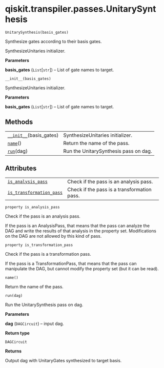 <span id="qiskit-transpiler-passes-unitarysynthesis" />

# qiskit.transpiler.passes.UnitarySynthesis

<span id="undefined" />

`UnitarySynthesis(basis_gates)`

Synthesize gates according to their basis gates.

SynthesizeUnitaries initializer.

**Parameters**

**basis\_gates** (`List`\[`str`]) – List of gate names to target.

<span id="undefined" />

`__init__(basis_gates)`

SynthesizeUnitaries initializer.

**Parameters**

**basis\_gates** (`List`\[`str`]) – List of gate names to target.

## Methods

|                                                                                                                                      |                                       |
| ------------------------------------------------------------------------------------------------------------------------------------ | ------------------------------------- |
| [`__init__`](#qiskit.transpiler.passes.UnitarySynthesis.__init__ "qiskit.transpiler.passes.UnitarySynthesis.__init__")(basis\_gates) | SynthesizeUnitaries initializer.      |
| [`name`](#qiskit.transpiler.passes.UnitarySynthesis.name "qiskit.transpiler.passes.UnitarySynthesis.name")()                         | Return the name of the pass.          |
| [`run`](#qiskit.transpiler.passes.UnitarySynthesis.run "qiskit.transpiler.passes.UnitarySynthesis.run")(dag)                         | Run the UnitarySynthesis pass on dag. |

## Attributes

|                                                                                                                                                                  |                                             |
| ---------------------------------------------------------------------------------------------------------------------------------------------------------------- | ------------------------------------------- |
| [`is_analysis_pass`](#qiskit.transpiler.passes.UnitarySynthesis.is_analysis_pass "qiskit.transpiler.passes.UnitarySynthesis.is_analysis_pass")                   | Check if the pass is an analysis pass.      |
| [`is_transformation_pass`](#qiskit.transpiler.passes.UnitarySynthesis.is_transformation_pass "qiskit.transpiler.passes.UnitarySynthesis.is_transformation_pass") | Check if the pass is a transformation pass. |

<span id="undefined" />

`property is_analysis_pass`

Check if the pass is an analysis pass.

If the pass is an AnalysisPass, that means that the pass can analyze the DAG and write the results of that analysis in the property set. Modifications on the DAG are not allowed by this kind of pass.

<span id="undefined" />

`property is_transformation_pass`

Check if the pass is a transformation pass.

If the pass is a TransformationPass, that means that the pass can manipulate the DAG, but cannot modify the property set (but it can be read).

<span id="undefined" />

`name()`

Return the name of the pass.

<span id="undefined" />

`run(dag)`

Run the UnitarySynthesis pass on dag.

**Parameters**

**dag** (`DAGCircuit`) – input dag.

**Return type**

`DAGCircuit`

**Returns**

Output dag with UnitaryGates synthesized to target basis.
